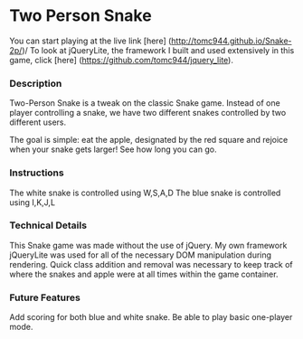 # Two Person Snake
You can start playing at the live link [here] (http://tomc944.github.io/Snake-2p/)/
To look at jQueryLite, the framework I built and used extensively in this game, click [here] (https://github.com/tomc944/jquery_lite).

### Description
Two-Person Snake is a tweak on the classic Snake game. Instead of one player controlling a snake, we have two different snakes controlled by two different users.

The goal is simple: eat the apple, designated by the red square and rejoice when your snake gets larger! See how long you can go.

### Instructions
The white snake is controlled using W,S,A,D
The blue snake is controlled using I,K,J,L

### Technical Details
This Snake game was made without the use of jQuery. My own framework jQueryLite was used for all of the necessary DOM manipulation during rendering. Quick class addition and removal was necessary to keep track of where the snakes and apple were at all times within the game container.

### Future Features
Add scoring for both blue and white snake.
Be able to play basic one-player mode.
